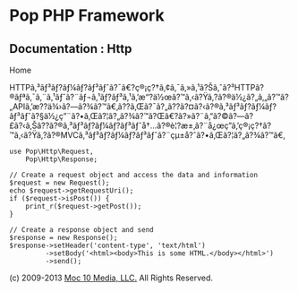 Pop PHP Framework
=================

Documentation : Http
--------------------

Home

HTTPã‚³ãƒ³ãƒ?ãƒ¼ãƒ?ãƒ³ãƒˆã?¯ã€?ç®¡ç?†ã‚¢ã‚¯ã‚»ã‚¹ã?Šã‚ˆã?³HTTPã?®ãƒªã‚¯ã‚¨ã‚¹ãƒˆã?¨ãƒ¬ã‚¹ãƒ?ãƒ³ã‚¹ã‚’æ“?ä½œã?™ã‚‹ã?Ÿã‚?ã?®ä½¿ã?„ã‚„ã?™ã?„APIã‚’æ??ä¾›ã?—ã?¾ã?™ã€‚ã??ã‚Œã?¯ã?„ã??ã?¤ã?‹ã?®ã‚³ãƒ³ãƒ?ãƒ¼ãƒ?ãƒ³ãƒˆã?§ä½¿ç”¨ã?•ã‚Œã?¦ã?„ã?¾ã?™ã?Œã€?ã?»ã?¨ã‚“ã?©ã?—ã?£ã?‹ã‚Šã??ã?®ã‚³ãƒ³ãƒ?ãƒ¼ãƒ?ãƒ³ãƒˆå†…ã?®è¦?æ±‚ã?¨å¿œç­”ã‚’ç®¡ç?†ã?™ã‚‹ã?Ÿã‚?ã?®MVCã‚³ãƒ³ãƒ?ãƒ¼ãƒ?ãƒ³ãƒˆã?¨çµ±å?ˆã?•ã‚Œã?¦ã?„ã?¾ã?™ã€‚

    use Pop\Http\Request,
        Pop\Http\Response;

    // Create a request object and access the data and information
    $request = new Request();
    echo $request->getRequestUri();
    if ($request->isPost()) {
        print_r($request->getPost());
    }

    // Create a response object and send
    $response = new Response();
    $response->setHeader('content-type', 'text/html')
             ->setBody('<html><body>This is some HTML.</body></html>')
             ->send();

\(c) 2009-2013 [Moc 10 Media, LLC.](http://www.moc10media.com) All
Rights Reserved.
